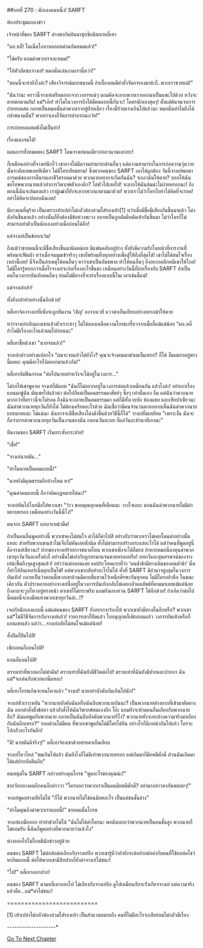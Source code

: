 ##บทที่ 270 : นักเลงคนหนึ่ง!
SARFT

ห้องประชุมแถลงข่าว

เจ้าหน้าที่ของ SARFT ต่างพากันหันมาซุบซิบนินทาหลี่เทา

"ผอ.หลี่! ในเน็ตโกลาหลอลหม่านกันหมดแล้ว!"

"ใช่ครับ แถมด่าพวกเราเละหมด!"

"ไอ้ตัวบัดซบจางเย่! หมอนั่นเล่นงานเรานี่หว่า!"

"ตอนนี้จะทำยังไงล่ะ? เสียงวิจารณ์มากขนาดนี้ ถ้าเบื้องบนมีคำสั่งจัดการลงมาล่ะก็..พวกเราซวยแน่!"

"ฉันว่านะ คราวนี้จางเย่เตรียมออกจากวงการแน่ๆ แถมคิดจะลากพวกเราออกมาเป็นแพะไปด้วย หวังจะตายตกตามกัน! แม่*เอ๊ย! ทำไมในวงการถึงได้มีคนแบบนี้กันวะ! โคตรนักเลงสุดๆ! ตั้งแต่ต้นจนจบการถ่ายทอดสด กลายเป็นหมอนั่นด่าพวกเราอยู่ฝ่ายเดียว เรื่องนี้ร้ายแรงเกินไปแล้วนะ หมอนั่นทำไมถึงได้กล้าขนาดนั้น? พวกเราเองก็จัดการลำบากนะเว้ย!"

การถ่ายทอดสดพังไม่เป็นท่า!

เรื่องแดงจนได้!

แผนการทั้งหมดของ SARFT โดนจางเย่คนเดียวก่อกวนจนเละเทะ!

ก็เหมือนอย่างที่จางเย่นึกไว้ เขาอาจไม่มีความสามารถด้านอื่นๆ แต่ความสามารถในการก่อความวุ่นวายนั้นระดับเทพเลยทีเดียว ไม่มีใครเทียมทาน! ซึ่งพวกคนของ SARFT เดาได้ถูกต้อง วันนี้จางเย่พกพาอารมณ์ของการดิ้นรนเอาชีวิตรอดมาด้วย พวกนายอยากจะกีดกันฉัน? จะเอาฉันให้ตาย? บอกให้ฉันขอโทษพวกนายแล้วทำการวิพากษ์ตัวเองอีก? ไสหัวไปเลยไป! จะลากให้ฉันล้มน่ะไม่ง่ายหรอกนะ! ถึงตอนนี้ฉันจะล้มลงแล้ว เราผู้เฒ่าก็ยังจะลากพวกแกตามมาด้วย! พวกเราไม่ว่าใครก็อย่าได้คิดที่จะรอด! อย่าได้คิดจะปลอบฉันเลย!

มีบางคนที่ดุร้าย เป็นเพราะเท้าเปล่าไม่กลัวต้องสวมใส่รองเท้า[1] ทว่าเมื่อมีชื่อมีเสียงกันขึ้นมาแล้ว โด่งดังกันขึ้นมาแล้ว อย่างนั้นก็ยิ่งต้องมีข้อห่วงพะวง กลายเป็นถูกมัดมือมัดเท้ากันขึ้นมา ไม่ว่าใครก็ไม่สามารถทำตัวเป็นนักเลงอย่างเมื่อก่อนได้อีก!

แต่จางเย่เป็นข้อยกเว้น!

ถึงแม้ว่าชายคนนี้จะมีชื่อเสียงขึ้นมานิดหน่อย มีแฟนคลับอยู่บ้าง ทั้งยังมีความรักในหน้าที่การงานที่พร้อมจะฟันฝ่า ทว่าเมื่อจนมุมเข้าจริงๆ เขาก็พร้อมทิ้งทุกอย่างเพื่อสู้ให้ถึงที่สุดได้! เขาไม่ได้สนใจเรื่องเหล่านี้เลย! นี่จึงเป็นสาเหตุให้คนอื่นๆ หาว่าเขาเป็นอันธพาล ทำให้คนอื่นๆ ยิ่งอยากหลีกหนีเขาให้ไกล! ไม่มีใครรู้หรอกว่าเมื่อไรจางเย่จะก่อเรื่องอะไรขึ้นมา เหมือนอย่างวันนี้ที่ก่อเรื่องกับ SARFT ถ้าเป็นคนในวงการบันเทิงคนอื่นๆ ย่อมไม่มีทางที่จะทำเรื่องแบบนี้ในเวลาเช่นนี้แน่!

แต่จางเย่กล้า!

ทั้งยังกล้าทำอย่างนั้นอีกด้วย!

หลี่เทาจ้องจางเย่ที่เพิ่งจะถูกทีมงาน ‘เชิญ’ ลงจากเวที แววตาเย็นเยียบอย่างอยากฆ่าให้ตาย

ทว่าจางเย่กลับมองเขาแล้วหัวเราะฮาๆ ไม่ได้หลงเหลือความโกรธเกรี้ยวจากเมื่อกี้แม้แต่น้อย "ผอ.หลี่ ถ้าไม่มีเรื่องอะไรแล้วผมไปก่อนนะ"

หลี่เทาชี้หน้าเขา "นายจบแล้ว!"

จางเย่กล่าวอย่างแปลกใจ "ผมจะจบแล้วได้ยังไง? คุณจะจ้างคนมาฆ่าผมงั้นเหรอ? ก็ได้ งั้นผมรออยู่ตรงนี้แหละ คุณมีอะไรก็งัดออกมาแล้วกัน!"

หลี่เทากัดฟันกรอด "ต่อไปนายอย่าหวังจะได้อยู่ในวงการ..."

ไม่รอให้เขาพูดจบ จางเย่ก็ตัดบท "ฉันก็ไม่อยากอยู่ในวงการต่อแล้วเหมือนกัน แล้วไงล่ะ! อย่าเอาเรื่องแบนมาขู่ฉัน มันเชยไปแล้วน่า ต่อไปก็แค่เป็นคนธรรมดาสัตย์ๆ ซื่อๆ เท่านั้นเอง อืม แต่ฉันว่าพวกนายมากกว่าที่คราวนี้จะไม่รอด ถึงฉันจะกลายเป็นคนธรรมดา แต่ก็มีทั้งเวยป๋อ ห้องแชท และเทียปาเชียวนะ ฉันด่าพวกนายทุกวันก็ยังได้ ไม่ต้องเครียดอะไรด้วย ฉันเชื่อว่ามีคนจำนวนมากอยากเห็นฉันด่าพวกนายแทบตายแน่ะ ไม่แน่นะ ฉันอาจจะมีชื่อเสียงโด่งดังขึ้นด้วยวิธีนี้ก็ได้" จางเย่ยิ้มเหยียด "เพราะงั้น ฉันจะถือว่าการด่าพวกนายทุกวันเป็นงานของฉัน กลอนวันละบท ก็แค่วันละห้านาทีเองนะ"

ทีมงานของ SARFT เริ่มกระสับกระส่าย!

"เชี่ย!"

"จางเย่นายมัน..."

"ทำไมนายเป็นคนแบบนี้!"

"นายยังมีคุณธรรมอีกบ้างไหม หา!"

"คุณด่าคนแบบนี้ ถือว่าผิดกฎหมายได้นะ!"

จางเย่หันไปโบกมือใส่พวกเขา "ว้าว ขอบคุณทุกคนที่เตือนนะ วางใจเถอะ ตอนฉันด่าพวกนายไม่มีคำหยาบหรอก เหมือนอย่างวันนี้นี่ไง!"

คนจาก SARFT แทบจะหน้ามืด!

ถ้าเป็นคนอื่นพูดอย่างนี้ พวกเขาคงไม่สนใจ ด่าได้ก็ด่าไปสิ อย่างกับว่าพวกเราไม่เคยโดนด่าอย่างนั้นแหละ สำหรับพวกเขาแล้วไม่เจ็บไม่คันเลยสักนิด ทั้งไม่สามารถสร้างกระแสอะไรได้ แต่ว่าคนที่พูดอยู่นี่คือจางเย่เชียวนะ! ปากของจางเย่ร้ายกาจขนาดไหน พวกเขาเพิ่งจะได้ลิ้มรส ถ้าหากหมอนี่ลงทุนด่าพวกเขาทุกวันวันละครั้งล่ะก็ อย่างนั้นไม่เท่ากับถูกทรมานจนตายหรอกหรือ! บทกวีและสุนทรพจน์ของจางเย่น่ะขึ้นถึงจุดสูงสุดแล้ว! อย่าว่าแต่กลอนเลย แค่ประโยคแรกที่ว่า ‘คนต่ำช้ามีทางเดินของคนต่ำช้า’ นั่นก็ทำให้อินเทอร์เน็ตลุกเป็นไฟ! แต่พวกเขากลับทำอะไรไม่ได้ ทั้งที่ SARFT มีอำนาจสูงสุดในวงการบันเทิง! กลายเป็นว่าตอนนี้พวกเขาล้วนมีดาบที่แขวนไว้เหนือศีรษะกันทุกคน ไม่มีใครกล้าหือ ในขณะเดียวกัน ตัวประหลายอย่างจางเย่ซึ่งอยู่ในวงการบันเทิงกลับไม่เคยกลัวผลลัพธ์ที่ตามมาเลยแม้แต่น้อย ถึงดาบจะวูบไหวอยู่ตรงหน้า ตาเขาก็ไม่กระพริบ แถมยังแทงสวน SARFT ได้อีกด้วย! ถ้าเกิดว่าต่อไปนี้หมอนี่จะลงมือแทงพวกเขาทุกวันล่ะ..!?

เจอกับนักเลงแบบนี้ แม้แต่คนของ SARFT ยังอยากจะร้องไห้ พวกเขายังมีทางอื่นอีกหรือ? พวกเขาแม่*ไม่มีวิธีจัดการกับจางเย่แล้ว! รายการเขาก็ปิดแล้ว ใบอนุญาตก็เพิกถอนแล้ว วงการบันเทิงหรือก็แบนเขาแล้ว แต่ว่า...จางเย่กลับไม่สนใจแม้แต่น้อย!

สั่งปิดก็ปิดไปสิ!

เพิกถอนก็ถอนไปสิ!

แบนก็แบนไปสิ!

ตราบเท่าที่พวกแกไม่ฆ่าฉัน! ตราบเท่าที่ฉันยังมีชีวิตต่อไป! ตราบเท่าที่ฉันยังมีปากและปากกา ฉันแม่*จะเล่นกับพวกแกนี่แหละ!

หลี่เทาโกรธเกินจะทนไหวแล้ว "จางเย่! นายอย่าบังคับกันเกินไปนัก!"

จางเย่หัวเราะหยัน "พวกนายบังคับฉันหรือฉันบีบพวกนายกันนะ? เป็นพวกนายต่างหากที่เข้ามาตัดทางฉัน ออกคำสั่งตั้งข้อหา แล้วยังสั่งให้ฉันวิพากษ์ตนเองอีก โอ๊ะ แถมยังจะห้ามคนอื่นเถียงกับพวกนายอีก? ฉันแค่พูดกับพวกนาย กลายเป็นฉันบีบบังคับพวกนายรึไง? พวกนายยังจะยกอ้างความจริงมาเถียงกับฉันอีกเหรอ?" รอบด้านไม่มีคน ที่พวกเขาพูดกันไม่มีใครได้ยิน อย่างไรก็ฉีกหน้ากันไปแล้ว ใครจะไปกลัวอะไรกันอีก!

"ดี! นายมันดีจริงๆ!" หลี่เทาจ้องเขาด้วยสายตาเย็นเยียบ

จางเย่ไหวไหล่ "ชมเกินไปแล้ว ฉันยังไงก็ไม่ดีเท่าพวกนายหรอก แค่เกิดมาก็มียศมีศักดิ์ ส่วนฉันเกิดมาได้แต่ปากกัดตีนถีบ"

คนหนุ่มใน SARFT กล่าวอย่างฉุนโกรธ "พูดอะไรของคุณน่ะ!"

ชายวัยกลางคนอีกคนก็กล่าวว่า "ใครบอกว่าพวกเราเป็นคนมียศมีศักดิ์? อย่ามากล่าวหากันพล่อยๆ!"

จางเย่พูดอย่างเสียไม่ได้ "ก็ได้ พวกนายไม่ใช่คนมียศอะไร เป็นแค่ชนชั้นล่าง"

"ทำไมคุณถึงด่าพวกเราแบบนี้!" ชายคนนั้นโกรธ

จางเย่แบมือออก ทำท่าช่วยไม่ได้ "ฉันไม่ได้ด่าใครนะ พอฉันบอกว่าพวกนายเป็นคนชั้นสูง พวกนายก็ไม่ยอมรับ นี่ฉันก็พูดอย่างที่พวกนายว่าแล้วไง"

ห่างออกไปไม่ไกลมีนักข่าวอยู่ด้วย

คนของ SARFT ไม่ต่อล้อต่อเถียงกับจางเย่อีก พวกเขารู้ดีว่าถ้ายังจะต่อปากต่อคำกับคนที่ใช้ทอล์คโชว์หากินแบบนี้ ต่อให้พวกเขามีสิบปากก็ยังด่าจางเย่ไม่ชนะ!

"ไป!" หลี่เทาออกปาก!

คนของ SARFT ตามหลี่เทาออกไป ไม่เถียงกับจางเย่อีก ดูไปเหมือนกับจะรังเกียจจางเย่ แต่ความจริงแล้วคือ...แม่*ด่าไม่ชนะ!




==========================

[1] เท้าเปล่าไม่กลัวต้องสวมใส่รองเท้า เป็นสำนวนหมายถึง คนที่ไม่มีอะไรจะเสียย่อมไม่กลัวมีเรื่อง

*-*-*-*-*-*-*-*-*-*-*-*-*-*-*-*-*-*-*-*-*











[Go To Next Chapter]( ./71.md)